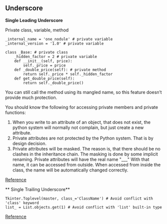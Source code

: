 ## Underscore ##

**Single Leading Underscore**

Private class, variable, method

```
_internal_name = 'one_nodule' # private variable
_internal_version = '1.0' # private variable

class _Base: # private class
    _hidden_factor = 2 # private variable
    def __init__(self, price):
        self._price = price
    def _double_price(self): # private method
        return self._price * self._hidden_factor
    def get_double_price(self):
        return self._double_price()
```
You can still call the method using its mangled name, so this feature doesn’t provide much protection.

You should know the following for accessing private members and private functions:

1. When you write to an attribute of an object, that does not exist, the python system will normally not complain, but just create a new attribute.
2. Private attributes are not protected by the Python system. That is by design decision.
3. Private attributes will be masked. The reason is, that there should be no clashes in the inheritance chain. The masking is done by some implicit renaming. Private attributes will have the real name "__<className>_<attributeName>"   With that name, it can be accessed from outside. When accessed from inside the class, the name will be automatically changed correctly. 
 
[Reference](https://medium.com/@manjuladube/encapsulation-abstraction-35999b0a3911)

** Single Trailing Underscore**

```
Tkinter.Toplevel(master, class_='ClassName') # Avoid conflict with 'class' keyword
list_ = List.objects.get(1) # Avoid conflict with 'list' built-in type
```

[Reference](https://hackernoon.com/understanding-the-underscore-of-python-309d1a029edc)
